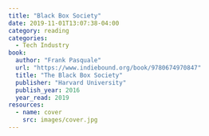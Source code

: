 ```yaml
---
title: "Black Box Society"
date: 2019-11-01T13:07:38-04:00
category: reading
categories:
  - Tech Industry
book:
  author: "Frank Pasquale"
  url: "https://www.indiebound.org/book/9780674970847"
  title: "The Black Box Society"
  publisher: "Harvard University"
  publish_year: 2016
  year_read: 2019
resources:
  - name: cover
    src: images/cover.jpg
---
```


